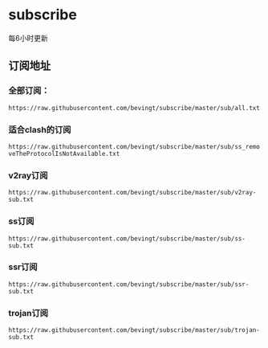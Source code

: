 # subscribe

每6小时更新

## 订阅地址
### 全部订阅：

`https://raw.githubusercontent.com/bevingt/subscribe/master/sub/all.txt`

### 适合clash的订阅

`https://raw.githubusercontent.com/bevingt/subscribe/master/sub/ss_removeTheProtocolIsNotAvailable.txt`

### v2ray订阅

`https://raw.githubusercontent.com/bevingt/subscribe/master/sub/v2ray-sub.txt`

### ss订阅

`https://raw.githubusercontent.com/bevingt/subscribe/master/sub/ss-sub.txt`

### ssr订阅

`https://raw.githubusercontent.com/bevingt/subscribe/master/sub/ssr-sub.txt`

### trojan订阅

`https://raw.githubusercontent.com/bevingt/subscribe/master/sub/trojan-sub.txt`
